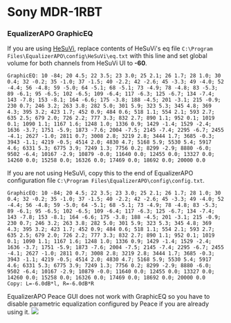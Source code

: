 # Sony MDR-1RBT
### EqualizerAPO GraphicEQ
If you are using [HeSuVi](https://sourceforge.net/projects/hesuvi/), replace contents of HeSuVi's eq file `C:\Program Files\EqualizerAPO\config\HeSuVi\eq.txt` with this line and set global volume for both channels from HeSuVi UI to **-60**.
```
GraphicEQ: 10 -84; 20 4.5; 22 3.5; 23 3.0; 25 2.1; 26 1.7; 28 1.0; 30 0.4; 32 -0.2; 35 -1.0; 37 -1.5; 40 -2.2; 42 -2.6; 45 -3.3; 49 -4.0; 52 -4.4; 56 -4.8; 59 -5.0; 64 -5.1; 68 -5.1; 73 -4.9; 78 -4.8; 83 -5.3; 89 -6.1; 95 -6.5; 102 -6.5; 109 -6.4; 117 -6.3; 125 -6.7; 134 -7.4; 143 -7.8; 153 -8.1; 164 -6.6; 175 -3.8; 188 -4.5; 201 -3.1; 215 -0.9; 230 0.7; 246 3.2; 263 3.8; 282 5.0; 301 5.9; 323 5.3; 345 4.8; 369 4.3; 395 3.2; 423 1.7; 452 0.9; 484 0.6; 518 1.1; 554 2.1; 593 2.7; 635 2.5; 679 2.0; 726 2.2; 777 3.3; 832 2.7; 890 1.1; 952 0.1; 1019 0.1; 1090 1.1; 1167 1.6; 1248 1.0; 1336 0.9; 1429 -1.4; 1529 -2.4; 1636 -3.7; 1751 -5.9; 1873 -7.6; 2004 -7.5; 2145 -7.4; 2295 -6.7; 2455 -4.1; 2627 -1.0; 2811 0.7; 3008 2.8; 3219 2.8; 3444 1.7; 3685 -0.3; 3943 -1.1; 4219 -0.5; 4514 2.0; 4830 4.7; 5168 5.9; 5530 5.4; 5917 4.6; 6331 5.3; 6775 3.9; 7249 1.3; 7756 0.2; 8299 -2.9; 8880 -6.0; 9502 -6.4; 10167 -2.9; 10879 -0.0; 11640 0.0; 12455 0.0; 13327 0.0; 14260 0.0; 15258 0.0; 16326 0.0; 17469 0.0; 18692 0.0; 20000 0.0
```
If you are not using HeSuVi, copy this to the end of EqualizerAPO configuration file `C:\Program Files\EqualizerAPO\config\config.txt`.
```
GraphicEQ: 10 -84; 20 4.5; 22 3.5; 23 3.0; 25 2.1; 26 1.7; 28 1.0; 30 0.4; 32 -0.2; 35 -1.0; 37 -1.5; 40 -2.2; 42 -2.6; 45 -3.3; 49 -4.0; 52 -4.4; 56 -4.8; 59 -5.0; 64 -5.1; 68 -5.1; 73 -4.9; 78 -4.8; 83 -5.3; 89 -6.1; 95 -6.5; 102 -6.5; 109 -6.4; 117 -6.3; 125 -6.7; 134 -7.4; 143 -7.8; 153 -8.1; 164 -6.6; 175 -3.8; 188 -4.5; 201 -3.1; 215 -0.9; 230 0.7; 246 3.2; 263 3.8; 282 5.0; 301 5.9; 323 5.3; 345 4.8; 369 4.3; 395 3.2; 423 1.7; 452 0.9; 484 0.6; 518 1.1; 554 2.1; 593 2.7; 635 2.5; 679 2.0; 726 2.2; 777 3.3; 832 2.7; 890 1.1; 952 0.1; 1019 0.1; 1090 1.1; 1167 1.6; 1248 1.0; 1336 0.9; 1429 -1.4; 1529 -2.4; 1636 -3.7; 1751 -5.9; 1873 -7.6; 2004 -7.5; 2145 -7.4; 2295 -6.7; 2455 -4.1; 2627 -1.0; 2811 0.7; 3008 2.8; 3219 2.8; 3444 1.7; 3685 -0.3; 3943 -1.1; 4219 -0.5; 4514 2.0; 4830 4.7; 5168 5.9; 5530 5.4; 5917 4.6; 6331 5.3; 6775 3.9; 7249 1.3; 7756 0.2; 8299 -2.9; 8880 -6.0; 9502 -6.4; 10167 -2.9; 10879 -0.0; 11640 0.0; 12455 0.0; 13327 0.0; 14260 0.0; 15258 0.0; 16326 0.0; 17469 0.0; 18692 0.0; 20000 0.0
Copy: L=-6.0dB*l, R=-6.0dB*R
```
EqualizerAPO Peace GUI does not work with GraphicEQ so you have to disable parametric equalization configured by Peace if you are already using it.
![](https://raw.githubusercontent.com/jaakkopasanen/AutoEq/master/results/Sonoma%20Model%20One/innerfidelity/onear/Sony%20MDR-1RBT/Sony%20MDR-1RBT.png)
